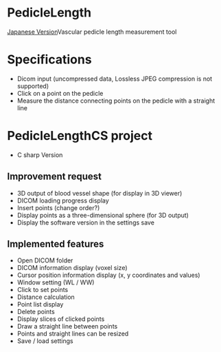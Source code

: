 # PedicleLength
[Japanese Version](README.md)Vascular pedicle length measurement tool

# Specifications
- Dicom input (uncompressed data, Lossless JPEG compression is not supported)
- Click on a point on the pedicle
- Measure the distance connecting points on the pedicle with a straight line

# PedicleLengthCS project
- C sharp Version

## Improvement request
- 3D output of blood vessel shape (for display in 3D viewer)
- DICOM loading progress display
- Insert points (change order?)
- Display points as a three-dimensional sphere (for 3D output)
- Display the software version in the settings save
## Implemented features
- Open DICOM folder
- DICOM information display (voxel size)
- Cursor position information display (x, y coordinates and values)
- Window setting (WL / WW)
- Click to set points
- Distance calculation
- Point list display
- Delete points
- Display slices of clicked points
- Draw a straight line between points
- Points and straight lines can be resized
- Save / load settings

